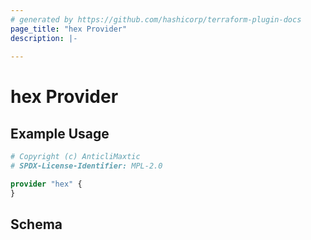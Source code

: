 ```yaml
---
# generated by https://github.com/hashicorp/terraform-plugin-docs
page_title: "hex Provider"
description: |-
  
---
```


# hex Provider



## Example Usage

```terraform
# Copyright (c) AnticliMaxtic
# SPDX-License-Identifier: MPL-2.0

provider "hex" {
}
```

<!-- schema generated by tfplugindocs -->
## Schema
